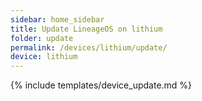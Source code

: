 ```yaml
---
sidebar: home_sidebar
title: Update LineageOS on lithium
folder: update
permalink: /devices/lithium/update/
device: lithium
---
```

{% include templates/device_update.md %}
